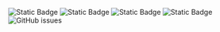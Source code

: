 ![Static Badge](https://img.shields.io/badge/blacklists-61-000000) ![Static Badge](https://img.shields.io/badge/blacklisted-2963884-cc0000) ![Static Badge](https://img.shields.io/badge/whitelisted-2251-00CC00) ![Static Badge](https://img.shields.io/badge/streaming_blacklist-28107-000000) ![GitHub issues](https://img.shields.io/github/issues/fabriziosalmi/blacklists)
